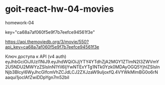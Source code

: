 # goit-react-hw-04-movies
homework-04

key="ca68a7af060f5e9f7b7eefce94561f3e"

https://api.themoviedb.org/3/movie/550?api_key=ca68a7af060f5e9f7b7eefce94561f3e


Ключ доступа к API (v4 auth)
eyJhbGciOiJIUzI1NiJ9.eyJhdWQiOiJjYTY4YTdhZjA2MGY1ZTlmN2I3ZWVmY2U5NDU2MWYzZSIsInN1YiI6IjYwNTExYTg1NTk0Yzk0MDAyOGQ5YjhlZSIsInNjb3BlcyI6WyJhcGlfcmVhZCJdLCJ2ZXJzaW9uIjoxfQ.4VYWkMlmBG0o6rNaaqui1joclAfZwiDDpYgn7m52biI
